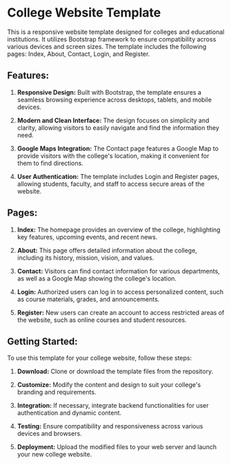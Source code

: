 # College Website Template

This is a responsive website template designed for colleges and educational institutions. It utilizes Bootstrap framework to ensure compatibility across various devices and screen sizes. The template includes the following pages: Index, About, Contact, Login, and Register.

## Features:

1. **Responsive Design:** Built with Bootstrap, the template ensures a seamless browsing experience across desktops, tablets, and mobile devices.

2. **Modern and Clean Interface:** The design focuses on simplicity and clarity, allowing visitors to easily navigate and find the information they need.

3. **Google Maps Integration:** The Contact page features a Google Map to provide visitors with the college's location, making it convenient for them to find directions.

4. **User Authentication:** The template includes Login and Register pages, allowing students, faculty, and staff to access secure areas of the website.

## Pages:

1. **Index:** The homepage provides an overview of the college, highlighting key features, upcoming events, and recent news.

2. **About:** This page offers detailed information about the college, including its history, mission, vision, and values.

3. **Contact:** Visitors can find contact information for various departments, as well as a Google Map showing the college's location.

4. **Login:** Authorized users can log in to access personalized content, such as course materials, grades, and announcements.

5. **Register:** New users can create an account to access restricted areas of the website, such as online courses and student resources.

## Getting Started:

To use this template for your college website, follow these steps:

1. **Download:** Clone or download the template files from the repository.

2. **Customize:** Modify the content and design to suit your college's branding and requirements.

3. **Integration:** If necessary, integrate backend functionalities for user authentication and dynamic content.

4. **Testing:** Ensure compatibility and responsiveness across various devices and browsers.

5. **Deployment:** Upload the modified files to your web server and launch your new college website.



